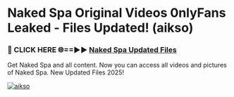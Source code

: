# Naked Spa Original Videos 0nlyFans Leaked - Files Updated! (aikso)

<h3>🔴 CLICK HERE 🌐==►► <a href="https://tinyurl.com/yckcrads" rel="nofollow">Naked Spa Updated Files</a></h3>

Get Naked Spa and all content. Now you can access all videos and pictures of Naked Spa. New Updated Files 2025!

[![aikso](https://i.imgur.com/hpKpOFt.gif)](https://tinyurl.com/yckcrads)
